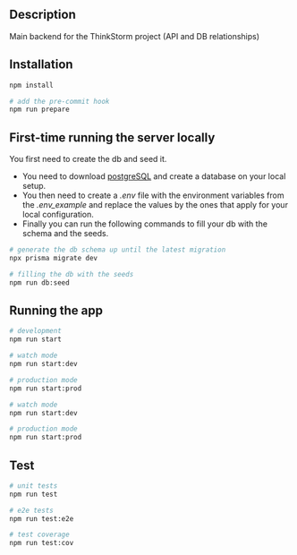 ## Description

Main backend for the ThinkStorm project (API and DB relationships)

## Installation

```bash
npm install

# add the pre-commit hook
npm run prepare
```

## First-time running the server locally
You first need to create the db and seed it.

- You need to download [postgreSQL](https://www.postgresql.org/download) and create a database on your local setup.
- You then need to create a *.env* file with the environment variables from the *.env_example* and replace the values by the ones that apply for your local configuration.
- Finally you can run the following commands to fill your db with the schema and the seeds.

```bash
# generate the db schema up until the latest migration
npx prisma migrate dev

# filling the db with the seeds
npm run db:seed
```

## Running the app

```bash
# development
npm run start

# watch mode
npm run start:dev

# production mode
npm run start:prod

# watch mode
npm run start:dev

# production mode
npm run start:prod
```

## Test

```bash
# unit tests
npm run test

# e2e tests
npm run test:e2e

# test coverage
npm run test:cov
```

